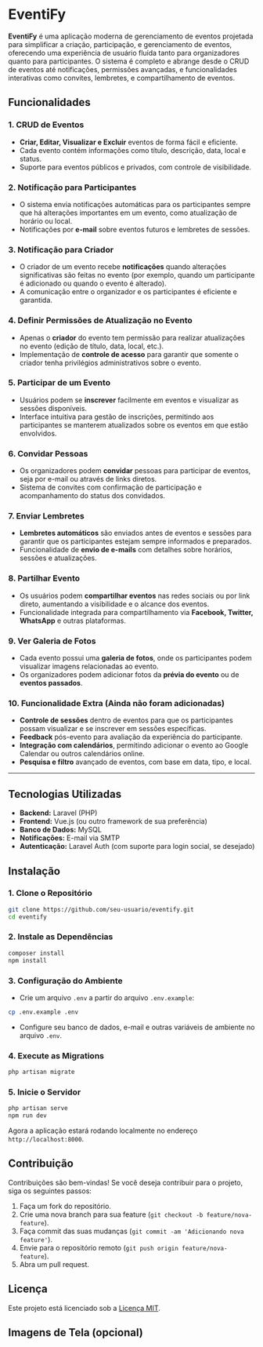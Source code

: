
# EventiFy

**EventiFy** é uma aplicação moderna de gerenciamento de eventos projetada para simplificar a criação, participação, e gerenciamento de eventos, oferecendo uma experiência de usuário fluída tanto para organizadores quanto para participantes. O sistema é completo e abrange desde o CRUD de eventos até notificações, permissões avançadas, e funcionalidades interativas como convites, lembretes, e compartilhamento de eventos.

## Funcionalidades

### 1. **CRUD de Eventos**
- **Criar, Editar, Visualizar e Excluir** eventos de forma fácil e eficiente.
- Cada evento contém informações como título, descrição, data, local e status.
- Suporte para eventos públicos e privados, com controle de visibilidade.

### 2. **Notificação para Participantes**
- O sistema envia notificações automáticas para os participantes sempre que há alterações importantes em um evento, como atualização de horário ou local.
- Notificações por **e-mail** sobre eventos futuros e lembretes de sessões.

### 3. **Notificação para Criador**
- O criador de um evento recebe **notificações** quando alterações significativas são feitas no evento (por exemplo, quando um participante é adicionado ou quando o evento é alterado).
- A comunicação entre o organizador e os participantes é eficiente e garantida.

### 4. **Definir Permissões de Atualização no Evento**
- Apenas o **criador** do evento tem permissão para realizar atualizações no evento (edição de título, data, local, etc.).
- Implementação de **controle de acesso** para garantir que somente o criador tenha privilégios administrativos sobre o evento.

### 5. **Participar de um Evento**
- Usuários podem se **inscrever** facilmente em eventos e visualizar as sessões disponíveis.
- Interface intuitiva para gestão de inscrições, permitindo aos participantes se manterem atualizados sobre os eventos em que estão envolvidos.

### 6. **Convidar Pessoas**
- Os organizadores podem **convidar** pessoas para participar de eventos, seja por e-mail ou através de links diretos.
- Sistema de convites com confirmação de participação e acompanhamento do status dos convidados.

### 7. **Enviar Lembretes**
- **Lembretes automáticos** são enviados antes de eventos e sessões para garantir que os participantes estejam sempre informados e preparados.
- Funcionalidade de **envio de e-mails** com detalhes sobre horários, sessões e atualizações.

### 8. **Partilhar Evento**
- Os usuários podem **compartilhar eventos** nas redes sociais ou por link direto, aumentando a visibilidade e o alcance dos eventos.
- Funcionalidade integrada para compartilhamento via **Facebook, Twitter, WhatsApp** e outras plataformas.

### 9. **Ver Galeria de Fotos**
- Cada evento possui uma **galeria de fotos**, onde os participantes podem visualizar imagens relacionadas ao evento.
- Os organizadores podem adicionar fotos da **prévia do evento** ou de **eventos passados**.

### 10. **Funcionalidade Extra (Ainda não foram adicionadas)**
- **Controle de sessões** dentro de eventos para que os participantes possam visualizar e se inscrever em sessões específicas.
- **Feedback** pós-evento para avaliação da experiência do participante.
- **Integração com calendários**, permitindo adicionar o evento ao Google Calendar ou outros calendários online.
- **Pesquisa e filtro** avançado de eventos, com base em data, tipo, e local.

---

## Tecnologias Utilizadas

- **Backend:** Laravel (PHP)
- **Frontend:** Vue.js (ou outro framework de sua preferência)
- **Banco de Dados:** MySQL 
- **Notificações:** E-mail via SMTP
- **Autenticação:** Laravel Auth (com suporte para login social, se desejado)

## Instalação

### 1. Clone o Repositório

```bash
git clone https://github.com/seu-usuario/eventify.git
cd eventify
```

### 2. Instale as Dependências

```bash
composer install
npm install
```

### 3. Configuração do Ambiente

- Crie um arquivo `.env` a partir do arquivo `.env.example`:

```bash
cp .env.example .env
```

- Configure seu banco de dados, e-mail e outras variáveis de ambiente no arquivo `.env`.

### 4. Execute as Migrations

```bash
php artisan migrate
```

### 5. Inicie o Servidor

```bash
php artisan serve
npm run dev
```

Agora a aplicação estará rodando localmente no endereço `http://localhost:8000`.

## Contribuição

Contribuições são bem-vindas! Se você deseja contribuir para o projeto, siga os seguintes passos:

1. Faça um fork do repositório.
2. Crie uma nova branch para sua feature (`git checkout -b feature/nova-feature`).
3. Faça commit das suas mudanças (`git commit -am 'Adicionando nova feature'`).
4. Envie para o repositório remoto (`git push origin feature/nova-feature`).
5. Abra um pull request.

## Licença

Este projeto está licenciado sob a [Licença MIT](https://opensource.org/licenses/MIT).


## Imagens de Tela (opcional)

